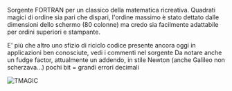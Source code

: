 Sorgente FORTRAN per un classico della matematica ricreativa.
Quadrati magici di ordine sia pari che dispari, l'ordine massimo è stato dettato dalle dimensioni dello schermo (80 colonne)
ma credo sia facilmente adattabile per ordini superiori e stampante.

E' più che altro uno sfizio di riciclo codice presente ancora oggi in applicazioni ben conosciute, vedi i commenti nel sorgente
Da notare anche un fudge factor, attualmente un addendo, in stile Newton (anche Galileo non scherzava...)
pochi bit = grandi errori decimali


![TMAGIC](https://github.com/MarcoVerpelli/Sorgenti-Apple-II/blob/master/UCSD/FORTRAN/TMAGIC/PLANT/TMAGIC.png)
